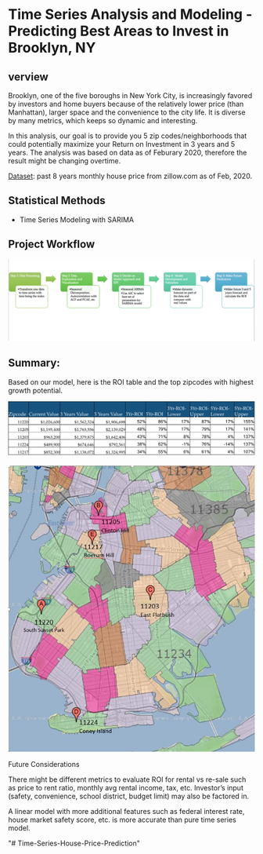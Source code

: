
# Time Series Analysis and Modeling - Predicting Best Areas to Invest in Brooklyn, NY 



## verview

Brooklyn, one of the five boroughs in New York City, is increasingly favored by investors and home buyers because of the relatively lower price (than Manhattan), larger space and the convenience to the city life. It is diverse by many metrics, which keeps so dynamic and interesting.  

In this analysis, our goal is to provide you 5 zip codes/neighborhoods that could potentially maximize your Return on Investment in 3 years and 5 years. The analysis was based on data as of Feburary 2020, therefore the result might be changing overtime. 


[Dataset](https://www.zillow.com/research/data/): past 8 years monthly house price from zillow.com as of Feb, 2020. 


## Statistical Methods

* Time Series Modeling with SARIMA

## Project Workflow

![process](./images/timeseriesmodelprocess.png)


## Summary:

Based on our model, here is the ROI table and the top zipcodes with highest growth potential.

![ROI](./images/ROI.png)

![zipcodes](./images/brooklyn_5_best_zip.JPG)

Future Considerations

There might be different metrics to evaluate ROI for rental vs re-sale such as price to rent ratio, monthly avg rental income, tax, etc. Investor’s input (safety, convenience, school district, budget limit) may also be factored in. 

A linear model with more additional features such as federal interest rate, house market safety score, etc. is more accurate than pure time series model.








"# Time-Series-House-Price-Prediction" 
